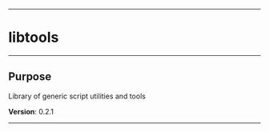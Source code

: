 * * *
# libtools
* * *
## Purpose

Library of generic script utilities and tools

**Version**: 0.2.1

* * *
